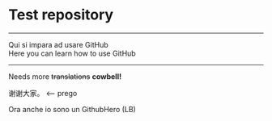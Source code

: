 # Test repository

___________________________________________
Qui si impara ad usare GitHub </br>
Here you can learn how to use GitHub </br>
___________________________________________

Needs more <del>translations</del> <b>cowbell!</b>

谢谢大家。  <-- prego

Ora anche io sono un GithubHero (LB)

